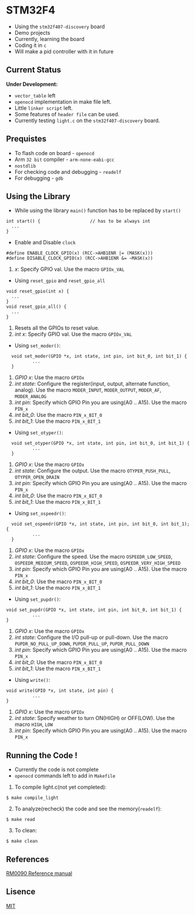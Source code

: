 # STM32F4
* Using the `stm32f407-discovery` board
* Demo projects
* Currently, learning the board
* Coding it in `c`
* Will make a pid controller with it in future

## Current Status
**Under Development:**
* `vector_table` left
* `openocd` implementation in make file left.
* Little `linker script` left.
* Some features of `header file` can be used.
* Currently testing `light.c` on the `stm32f407-discovery` board.

## Prequistes
* To flash code on board - `openocd`
* Arm `32 bit` compiler - `arm-none-eabi-gcc`
* `nostdlib`
* For checking code and debugging - `readelf`
* For debugging - `gdb`

## Using the Library
* While using the library `main()` function has to be replaced by `start()`
```
int start() {                   // has to be always int
  ...
}
```
* Enable and Disable `clock`
```
#define ENABLE_CLOCK_GPIO(x) (RCC->AHB1ENR |= (MASK(x)))
#define DISABLE_CLOCK_GPIO(x) (RCC->AHB1ENR &= ~MASK(x))
```
1. *x*: Specify GPIO val. Use the macro `GPIOx_VAL`
* Using `reset_gpio` and `reset_gpio_all`
```
void reset_gpio(int x) {
  ...
}
void reset_gpio_all() {
  ...
}
```
1. Resets all the GPIOs to reset value.
2. *int x*: Specify GPIO val. Use the macro `GPIOx_VAL`
* Using `set_moder()`:
```
  void set_moder(GPIO *x, int state, int pin, int bit_0, int bit_1) {
          ...
  }
```
1. *GPIO *x**: Use the macro `GPIOx`
2. *int state*: Configure the register(input, output, alternate function, analog). Use the macro `MODER_INPUT`, `MODER_OUTPUT`, `MODER_AF`, `MODER_ANALOG`
3. *int pin*: Specify which GPIO Pin you are using(A0 .. A15). Use the macro `PIN_x`
4. *int bit_0*: Use the macro `PIN_x_BIT_0`
5. *int bit_1*: Use the macro `PIN_x_BIT_1`

* Using `set_otyper()`:
```
  void set_otyper(GPIO *x, int state, int pin, int bit_0, int bit_1) {
          ...
  }
```
1. *GPIO *x**: Use the macro `GPIOx`
2. *int state*: Configure the output. Use the macro `OTYPER_PUSH_PULL`, `OTYPER_OPEN_DRAIN`
3. *int pin*: Specify which GPIO Pin you are using(A0 .. A15). Use the macro `PIN_x`
4. *int bit_0*: Use the macro `PIN_x_BIT_0`
5. *int bit_1*: Use the macro `PIN_x_BIT_1`

* Using `set_ospeedr()`:
```
  void set_ospeedr(GPIO *x, int state, int pin, int bit_0, int bit_1); {
          ...
  }
```
1. *GPIO *x**: Use the macro `GPIOx`
2. *int state*: Configure the speed. Use the macro `OSPEEDR_LOW_SPEED`, `OSPEEDR_MEDIUM_SPEED`, `OSPEEDR_HIGH_SPEED`, `OSPEEDR_VERY_HIGH_SPEED`
3. *int pin*: Specify which GPIO Pin you are using(A0 .. A15). Use the macro `PIN_x`
4. *int bit_0*: Use the macro `PIN_x_BIT_0`
5. *int bit_1*: Use the macro `PIN_x_BIT_1`

* Using `set_pupdr()`:
```
void set_pupdr(GPIO *x, int state, int pin, int bit_0, int bit_1) {
          ...
}
```
1. *GPIO *x**: Use the macro `GPIOx`
2. *int state*: Configure the I/O pull-up or pull-down. Use the macro `PUPDR_NO_PULL_UP_DOWN`, `PUPDR_PULL_UP`, `PUPDR_PULL_DOWN`
3. *int pin*: Specify which GPIO Pin you are using(A0 .. A15). Use the macro `PIN_x`
4. *int bit_0*: Use the macro `PIN_x_BIT_0`
5. *int bit_1*: Use the macro `PIN_x_BIT_1`

* Using `write()`:
```
void write(GPIO *x, int state, int pin) {
          ...
}
```
1. *GPIO *x**: Use the macro `GPIOx`
2. *int state*: Specify weather to turn ON(HIGH) or OFF(LOW). Use the macro `HIGH`, `LOW`
3. *int pin*: Specify which GPIO Pin you are using(A0 .. A15). Use the macro `PIN_x`
  
## Running the Code !
* Currently the code is not complete
* `openocd` commands left to add in `Makefile`
1. To compile light.c(not yet completed):
```
$ make compile_light
```
2. To analyze(recheck) the code and see the memory(`readelf`):
```
$ make read
```
3. To clean:
```
$ make clean
```

## References
[RM0090 Reference manual](https://www.st.com/resource/en/reference_manual/rm0090-stm32f405415-stm32f407417-stm32f427437-and-stm32f429439-advanced-armbased-32bit-mcus-stmicroelectronics.pdf)

## Lisence
[MIT](https://github.com/vtarale/STM32F4/blob/main/LICENSE)
